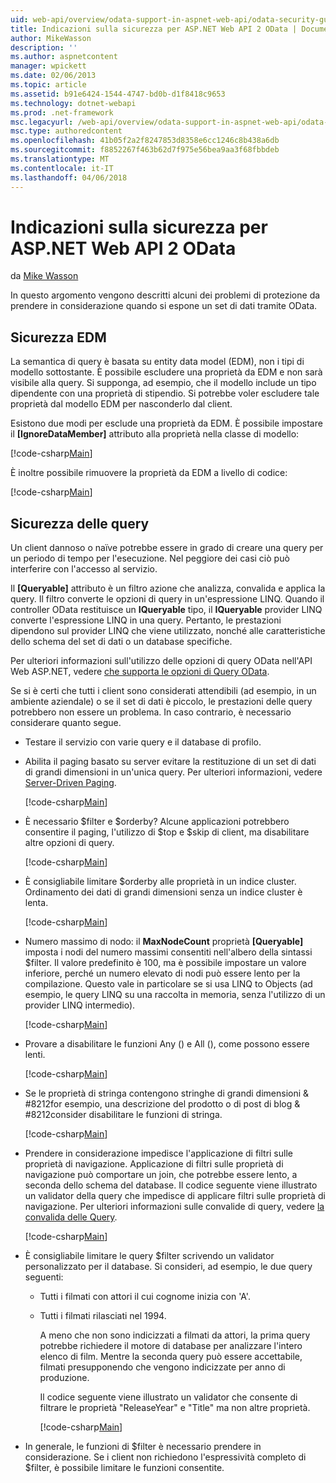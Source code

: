 ```yaml
---
uid: web-api/overview/odata-support-in-aspnet-web-api/odata-security-guidance
title: Indicazioni sulla sicurezza per ASP.NET Web API 2 OData | Documenti Microsoft
author: MikeWasson
description: ''
ms.author: aspnetcontent
manager: wpickett
ms.date: 02/06/2013
ms.topic: article
ms.assetid: b91e6424-1544-4747-bd0b-d1f8418c9653
ms.technology: dotnet-webapi
ms.prod: .net-framework
msc.legacyurl: /web-api/overview/odata-support-in-aspnet-web-api/odata-security-guidance
msc.type: authoredcontent
ms.openlocfilehash: 41b05f2a2f8247853d8358e6cc1246c8b438a6db
ms.sourcegitcommit: f8852267f463b62d7f975e56bea9aa3f68fbbdeb
ms.translationtype: MT
ms.contentlocale: it-IT
ms.lasthandoff: 04/06/2018
---
```

<a name="security-guidance-for-aspnet-web-api-2-odata"></a>Indicazioni sulla sicurezza per ASP.NET Web API 2 OData
====================
da [Mike Wasson](https://github.com/MikeWasson)

In questo argomento vengono descritti alcuni dei problemi di protezione da prendere in considerazione quando si espone un set di dati tramite OData.

## <a name="edm-security"></a>Sicurezza EDM

La semantica di query è basata su entity data model (EDM), non i tipi di modello sottostante. È possibile escludere una proprietà da EDM e non sarà visibile alla query. Si supponga, ad esempio, che il modello include un tipo dipendente con una proprietà di stipendio. Si potrebbe voler escludere tale proprietà dal modello EDM per nasconderlo dal client.

Esistono due modi per esclude una proprietà da EDM. È possibile impostare il **[IgnoreDataMember]** attributo alla proprietà nella classe di modello:

[!code-csharp[Main](odata-security-guidance/samples/sample1.cs)]

È inoltre possibile rimuovere la proprietà da EDM a livello di codice:

[!code-csharp[Main](odata-security-guidance/samples/sample2.cs)]

## <a name="query-security"></a>Sicurezza delle query

Un client dannoso o naïve potrebbe essere in grado di creare una query per un periodo di tempo per l'esecuzione. Nel peggiore dei casi ciò può interferire con l'accesso al servizio.

Il **[Queryable]** attributo è un filtro azione che analizza, convalida e applica la query. Il filtro converte le opzioni di query in un'espressione LINQ. Quando il controller OData restituisce un **IQueryable** tipo, il **IQueryable** provider LINQ converte l'espressione LINQ in una query. Pertanto, le prestazioni dipendono sul provider LINQ che viene utilizzato, nonché alle caratteristiche dello schema del set di dati o un database specifiche.

Per ulteriori informazioni sull'utilizzo delle opzioni di query OData nell'API Web ASP.NET, vedere [che supporta le opzioni di Query OData](supporting-odata-query-options.md).

Se si è certi che tutti i client sono considerati attendibili (ad esempio, in un ambiente aziendale) o se il set di dati è piccolo, le prestazioni delle query potrebbero non essere un problema. In caso contrario, è necessario considerare quanto segue.

- Testare il servizio con varie query e il database di profilo.
- Abilita il paging basato su server evitare la restituzione di un set di dati di grandi dimensioni in un'unica query. Per ulteriori informazioni, vedere [Server-Driven Paging](supporting-odata-query-options.md#server-paging). 

    [!code-csharp[Main](odata-security-guidance/samples/sample3.cs)]
- È necessario $filter e $orderby? Alcune applicazioni potrebbero consentire il paging, l'utilizzo di $top e $skip di client, ma disabilitare altre opzioni di query. 

    [!code-csharp[Main](odata-security-guidance/samples/sample4.cs)]
- È consigliabile limitare $orderby alle proprietà in un indice cluster. Ordinamento dei dati di grandi dimensioni senza un indice cluster è lenta. 

    [!code-csharp[Main](odata-security-guidance/samples/sample5.cs)]
- Numero massimo di nodo: il **MaxNodeCount** proprietà **[Queryable]** imposta i nodi del numero massimi consentiti nell'albero della sintassi $filter. Il valore predefinito è 100, ma è possibile impostare un valore inferiore, perché un numero elevato di nodi può essere lento per la compilazione. Questo vale in particolare se si usa LINQ to Objects (ad esempio, le query LINQ su una raccolta in memoria, senza l'utilizzo di un provider LINQ intermedio). 

    [!code-csharp[Main](odata-security-guidance/samples/sample6.cs)]
- Provare a disabilitare le funzioni Any () e All (), come possono essere lenti. 

    [!code-csharp[Main](odata-security-guidance/samples/sample7.cs)]
- Se le proprietà di stringa contengono stringhe di grandi dimensioni & #8212for esempio, una descrizione del prodotto o di post di blog & #8212consider disabilitare le funzioni di stringa. 

    [!code-csharp[Main](odata-security-guidance/samples/sample8.cs)]
- Prendere in considerazione impedisce l'applicazione di filtri sulle proprietà di navigazione. Applicazione di filtri sulle proprietà di navigazione può comportare un join, che potrebbe essere lento, a seconda dello schema del database. Il codice seguente viene illustrato un validator della query che impedisce di applicare filtri sulle proprietà di navigazione. Per ulteriori informazioni sulle convalide di query, vedere [la convalida delle Query](supporting-odata-query-options.md#query-validation). 

    [!code-csharp[Main](odata-security-guidance/samples/sample9.cs)]
- È consigliabile limitare le query $filter scrivendo un validator personalizzato per il database. Si consideri, ad esempio, le due query seguenti: 

  - Tutti i filmati con attori il cui cognome inizia con 'A'.
  - Tutti i filmati rilasciati nel 1994.

    A meno che non sono indicizzati a filmati da attori, la prima query potrebbe richiedere il motore di database per analizzare l'intero elenco di film. Mentre la seconda query può essere accettabile, filmati presupponendo che vengono indicizzate per anno di produzione.

    Il codice seguente viene illustrato un validator che consente di filtrare le proprietà "ReleaseYear" e "Title" ma non altre proprietà.

    [!code-csharp[Main](odata-security-guidance/samples/sample10.cs)]
- In generale, le funzioni di $filter è necessario prendere in considerazione. Se i client non richiedono l'espressività completo di $filter, è possibile limitare le funzioni consentite.
